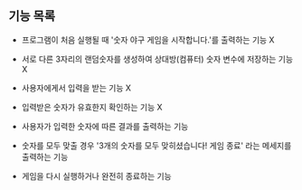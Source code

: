 ## 기능 목록

- 프로그램이 처음 실행될 때 '숫자 야구 게임을 시작합니다.'를 출력하는 기능 X

- 서로 다른 3자리의 랜덤숫자를 생성하여 상대방(컴퓨터) 숫자 변수에 저장하는 기능 X

- 사용자에게서 입력을 받는 기능 X

- 입력받은 숫자가 유효한지 확인하는 기능 X

- 사용자가 입력한 숫자에 따른 결과를 출력하는 기능

- 숫자를 모두 맞출 경우 '3개의 숫자를 모두 맞히셨습니다! 게임 종료' 라는 메세지를 출력하는 기능

- 게임을 다시 실행하거나 완전히 종료하는 기능